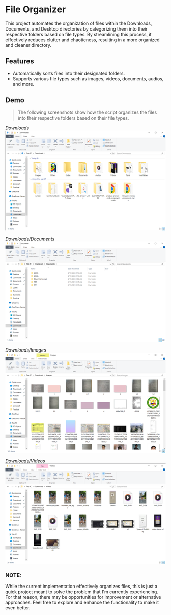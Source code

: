 # File Organizer
This project automates the organization of files within the Downloads, Documents, and Desktop directories by categorizing them into their respective folders based on file types. By streamlining this process, it effectively reduces clutter and chaoticness, resulting in a more organized and cleaner directory.

## Features
- Automatically sorts files into their designated folders.
- Supports various file types such as images, videos, documents, audios, and more.

## Demo
> The following screenshots show how the script organizes the files into their respective folders based on their file types.

*Downloads*
![Downloads Folder](./demo/Downloads.png)

*Downloads/Documents*
![Downloads/Documents Folder](./demo/Downloads_Documents.png)

*Downloads/Images*
![Downloads/Images Folder](./demo/Downloads_Images.png)

*Downloads/Videos*
![Downloads/Videos Folder](./demo/Downloads_Videos.png)

### NOTE:
While the current implementation effectively organizes files, this is just a quick project meant to solve the problem that I'm currently experiencing. For that reason, there may be opportunities for improvement or alternative approaches. Feel free to explore and enhance the functionality to make it even better.